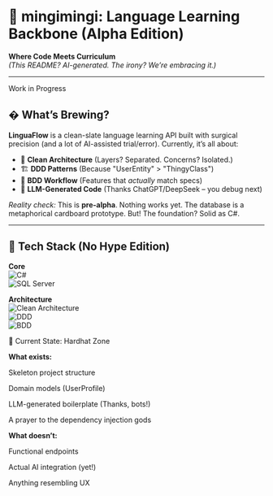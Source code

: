 ﻿# 🌱 mingimingi: Language Learning Backbone (Alpha Edition)

**Where Code Meets Curriculum**  
*(This README? AI-generated. The irony? We’re embracing it.)*  

---

Work in Progress


## � What’s Brewing?

**LinguaFlow** is a clean-slate language learning API built with surgical precision (and a lot of AI-assisted trial/error). Currently, it’s all about:  

- 🧼 **Clean Architecture** (Layers? Separated. Concerns? Isolated.)  
- 🏗️ **DDD Patterns** (Because "UserEntity" > "ThingyClass")  
- 🧪 **BDD Workflow** (Features that *actually* match specs)  
- 🤖 **LLM-Generated Code** (Thanks ChatGPT/DeepSeek – you debug next)  

*Reality check:* This is **pre-alpha**. Nothing works yet. The database is a metaphorical cardboard prototype. But! The foundation? Solid as C#.

---

## 🔩 Tech Stack (No Hype Edition)

**Core**  
![C#](https://img.shields.io/badge/C%23-WebAPI-purple?logo=csharp)  
![SQL Server](https://img.shields.io/badge/SQL_Server-DB-cyan?logo=microsoft-sql-server)  

**Architecture**  
![Clean Architecture](https://img.shields.io/badge/Clean_Architecture-✓-green)  
![DDD](https://img.shields.io/badge/Domain_Driven_Design-✓-blue)  
![BDD](https://img.shields.io/badge/Behavior_Driven_Development-✓-yellowgreen)  

🚧 Current State: Hardhat Zone

**What exists:**

Skeleton project structure

Domain models (UserProfile)

LLM-generated boilerplate (Thanks, bots!)

A prayer to the dependency injection gods

**What doesn’t:**

Functional endpoints

Actual AI integration (yet!)

Anything resembling UX
